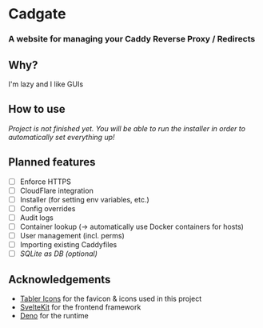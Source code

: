 # Cadgate

### A website for managing your Caddy Reverse Proxy / Redirects

## Why?

I'm lazy and I like GUIs

## How to use

_Project is not finished yet. You will be able to run the installer in order to automatically set everything up!_

## Planned features

-   [ ] Enforce HTTPS
-   [ ] CloudFlare integration
-   [ ] Installer (for setting env variables, etc.)
-   [ ] Config overrides
-   [ ] Audit logs
-   [ ] Container lookup (-> automatically use Docker containers for hosts)
-   [ ] User management (incl. perms)
-   [ ] Importing existing Caddyfiles
-   [ ] _SQLite as DB (optional)_

## Acknowledgements

-   [Tabler Icons](https://tabler.io/icons) for the favicon & icons used in this project
-   [SvelteKit](https://kit.svelte.dev) for the frontend framework
-   [Deno](https://deno.land) for the runtime
